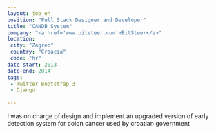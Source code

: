 ```yaml
---
layout: job_en
position: "Full Stack Designer and Developer"
title: "CANDB System"
company: "<a href='www.bitsteer.com'>BitSteer</a>"
location:
 city: "Zagreb"
 country: "Croacia"
 code: "hr"
date-start: 2013
date-end: 2014
tags:
 - Twitter Bootstrap 3
 - Django
 
---
```


I was on charge of design and implement an upgraded version of early detection system for colon cancer used by croatian government